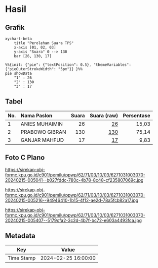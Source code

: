 # Hasil

## Grafik

```mermaid
xychart-beta
    title "Perolehan Suara TPS"
    x-axis [01, 02, 03]
    y-axis "Suara" 0 --> 130
    bar [26, 130, 17]
```

```mermaid
%%{init: {"pie": {"textPosition": 0.5}, "themeVariables": {"pieOuterStrokeWidth": "5px"}} }%%
pie showData
    "1" : 26
    "2" : 130
    "3" : 17
```

## Tabel

| No. | Nama Paslon    | Suara | Suara (raw) | Persentase |
|:--- |:-------------- | -----:| -----------:| ----------:|
| 1   | ANIES MUHAIMIN | 26    | [26][p-1]   | 15,03      |
| 2   | PRABOWO GIBRAN | 130   | [130][p-2]  | 75,14      |
| 3   | GANJAR MAHFUD  | 17    | [17][p-3]   | 9,83       |


[p-1]: https://github.com/gigit-pemilu/pemilu-2024-62-kalimantan-tengah/blob/main/pilpres/hitung-suara/sub/62-kalimantan-tengah/sub/71-kota-palangkaraya/sub/03-jekan-raya/sub/1003-bukit-tunggal/sub/070-tps/sub/paslon-1.txt
[p-2]: https://github.com/gigit-pemilu/pemilu-2024-62-kalimantan-tengah/blob/main/pilpres/hitung-suara/sub/62-kalimantan-tengah/sub/71-kota-palangkaraya/sub/03-jekan-raya/sub/1003-bukit-tunggal/sub/070-tps/sub/paslon-2.txt
[p-3]: https://github.com/gigit-pemilu/pemilu-2024-62-kalimantan-tengah/blob/main/pilpres/hitung-suara/sub/62-kalimantan-tengah/sub/71-kota-palangkaraya/sub/03-jekan-raya/sub/1003-bukit-tunggal/sub/070-tps/sub/paslon-3.txt

## Foto C Plano

https://sirekap-obj-formc.kpu.go.id/c901/pemilu/ppwp/62/71/03/10/03/6271031003070-20240215-005041--b027fddc-780c-4b78-8c48-cf235807069c.jpg

https://sirekap-obj-formc.kpu.go.id/c901/pemilu/ppwp/62/71/03/10/03/6271031003070-20240215-005216--94946410-1b15-4f12-ae2d-78a5fcb82a17.jpg

https://sirekap-obj-formc.kpu.go.id/c901/pemilu/ppwp/62/71/03/10/03/6271031003070-20240215-005407--5179cfa2-3c2d-4b7f-bc72-e603a4493fca.jpg


## Metadata

| Key        | Value               |
| ---------- | ------------------- |
| Time Stamp | 2024-02-25 16:00:00 |



